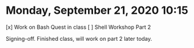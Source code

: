 # Monday, September 21, 2020 10:15
[x] Work on Bash Quest in class
[ ] Shell Workshop Part 2

Signing-off. Finished class, will work on part 2 later today.
